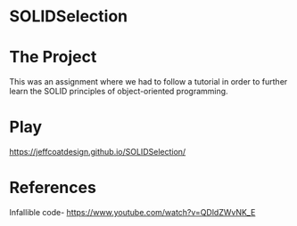 # SOLIDSelection

# The Project
This was an assignment where we had to follow a tutorial in order to further learn the SOLID principles of object-oriented programming.
# Play
https://jeffcoatdesign.github.io/SOLIDSelection/

# References
Infallible code- https://www.youtube.com/watch?v=QDldZWvNK_E
